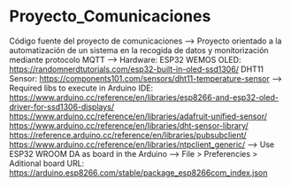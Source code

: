 # Proyecto_Comunicaciones
Código fuente del proyecto de comunicaciones
--> Proyecto orientado a la automatización de un sistema en la recogida de datos y monitorización mediante protocolo MQTT
--> Hardware: 
      ESP32 WEMOS OLED: https://randomnerdtutorials.com/esp32-built-in-oled-ssd1306/
      DHT11 Sensor: https://components101.com/sensors/dht11-temperature-sensor
--> Required libs to execute in Arduino IDE:
  https://www.arduino.cc/reference/en/libraries/esp8266-and-esp32-oled-driver-for-ssd1306-displays/
  https://www.arduino.cc/reference/en/libraries/adafruit-unified-sensor/
  https://www.arduino.cc/reference/en/libraries/dht-sensor-library/
  https://reference.arduino.cc/reference/en/libraries/pubsubclient/
  https://www.arduino.cc/reference/en/libraries/ntpclient_generic/
--> Use ESP32 WROOM DA as board in the Arduino --> File > Preferencies > Aditional board URL: https://arduino.esp8266.com/stable/package_esp8266com_index.json

